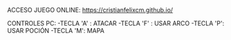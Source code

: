 ACCESO JUEGO ONLINE: https://cristianfelixcm.github.io/

CONTROLES PC:
  -TECLA 'A' : ATACAR
  -TECLA 'F' : USAR ARCO
  -TECLA 'P': USAR POCIÓN
  -TECLA 'M': MAPA
